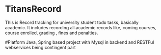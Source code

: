 # TitansRecord

This is Record tracking for university student todo tasks, basically academic.
It includes recording all academic records like, coming courses, course enrolled, grading , fines and penalties.

#Platform
Java, Spring based project with Mysql in backend and RESTFul webservices being contingent part
